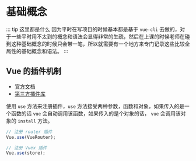 # 基础概念

::: tip 这里都是什么
因为平时在写项目的时候基本都是基于 `vue-cli` 去做的，对于一些平时用不太到的概念和语法会显得非常的生疏，然后在上课的时候老师在碰到这种基础概念的时候只会带一笔，所以就需要有一个地方来专门记录这些比较全局性的基础概念和语法。
:::

## Vue 的插件机制
- [官方文档](https://cn.vuejs.org/v2/guide/plugins.html)
- [第三方插件库](https://github.com/vuejs/awesome-vue#components--libraries)

使用 `use` 方法来注册插件，`use` 方法接受两种参数，函数和对象，如果传入的是一个函数的话 `vue` 会自动调用该函数，如果传入的是个对象的话， `vue` 会调用该对象的 `install` 方法。
``` javascript
// 注册 router 插件
Vue.use(VueRouter);

// 注册 Vuex 插件
Vue.use(store);
```